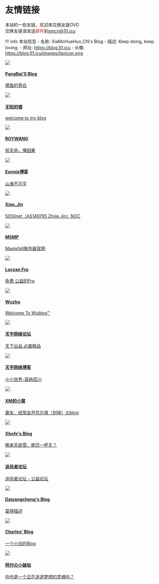 # 友情链接

本站的一些友链，欢迎来交换友链OVO  
交换友链请发送<font color="red">邮件</font>到<a href="mailto:xmcn@1l1.icu">xmcn@1l1.icu</a>  

!!! info 本站信息
    - 名称: XiaMoHuaHuo_CN's Blog
    - 描述: Keep doing, keep loving.
    - 网址: https://blog.1l1.icu
    - 头像: https://blog.1l1.icu/images/favicon.png

<div class="friends">
    <img src="https://q1.qlogo.cn/g?b=qq&nk=1642981619&s=640">
    <div class="dv2">
        <a href="https://pangbai.work">
            <h4>PangBai'S Blog</h4>
            <p>摸鱼的旁白</p>
        </a>
    </div>
</div>

<div class="friends">
    <img src="https://www.wzdc.cc/avatar.png">
    <div class="dv2">
        <a href="https://www.wzdc.cc">
            <h4>无知的错</h4>
            <p>welcome to my blog</p>
        </a>
    </div>
</div>

<div class="friends">
    <img src="https://roy.wang/favicon.png">
    <div class="dv2">
        <a href="https://roy.wang/">
            <h4>ROYWANG</h4>
            <p>知天命，懂因果</p>
        </a>
    </div>
</div>

<div class="friends">
    <img src="https://blog.eunoia.top/12.jpg">
    <div class="dv2">
        <a href="https://blog.eunoia.top/">
            <h4>Eunoia博客</h4>
            <p>山海不可平</p>
        </a>
    </div>
</div>

<div class="friends">
    <img src="https://xiaojin233.cn/img/avator.png">
    <div class="dv2">
        <a href="https://xiaojin233.cn/">
            <h4>Xiao_Jin</h4>
            <p>5050net（AS149795 Zhijie Jin）NOC</p>
        </a>
    </div>
</div>

<div class="friends">
    <img src="https://s2.loli.net/2023/07/04/LkGnOupNKtxTPlZ.png">
    <div class="dv2">
        <a href="https://mspx.tk/">
            <h4>MSMP</h4>
            <p>Maplefall服务器官网</p>
        </a>
    </div>
</div>

<div class="friends">
    <img src="https://locyanfrp.cn/favicon.ico">
    <div class="dv2">
        <a href="https://locyanfrp.cn/">
            <h4>Locyan Frp</h4>
            <p>免费 公益的Frp</p>
        </a>
    </div>
</div>

<div class="friends">
    <img src="https://file.wuzhuoyiblog404.cf/d/Pan/psc.png?sign=rf0o71urbZpz8Ly-HWKEloVEE7q_1fu1rqoMaiVUG-o=:0">
    <div class="dv2">
        <a href="https://wuzhuoyiblog404.cf/">
            <h4>Wuzhu</h4>
            <p>Welcome To Wublog™</p>
        </a>
    </div>
</div>

<div class="friends">
    <img src="https://i0.wp.com/hk47.cc/wp-content/uploads/2021/11/%E6%88%91%E7%9A%84%E5%A4%B4%E5%83%8F.jpg">
    <div class="dv2">
        <a href="https://www.txnb.vip/">
            <h4>天宇网络论坛</h4>
            <p>天下出品 必属精品</p>
        </a>
    </div>
</div>

<div class="friends">
    <img src="https://i0.wp.com/hk47.cc/wp-content/uploads/2021/11/%E6%88%91%E7%9A%84%E5%A4%B4%E5%83%8F.jpg">
    <div class="dv2">
        <a href="https://hk47.cc/">
            <h4>天宇网络博客</h4>
            <p>小小世界-容纳百川</p>
        </a>
    </div>
</div>

<div class="friends">
    <img src="https://i0.wp.com/cravatar.cn/avatar/c56b6f5018fec0dfe27cf32f7324c5b4?s=400">
    <div class="dv2">
        <a href="https://kanokano.cn/">
            <h4>XM的小窝</h4>
            <p>鹿友，经常会开坑忘填（划掉）のblog</p>
        </a>
    </div>
</div>

<div class="friends">
    <img src="https://i0.wp.com/nn.ci/images/avatar.png">
    <div class="dv2">
        <a href="https://nn.ci/">
            <h4>Xhofe's Blog</h4>
            <p>晚来天欲雪，能饮一杯无？</p>
        </a>
    </div>
</div>

<div class="friends">
    <img src="https://bbs.windmc.top/view/img/favicon.ico">
    <div class="dv2">
        <a href="https://bbs.windmc.top/">
            <h4>追风者论坛</h4>
            <p>追风者论坛 - 公益论坛</p>
        </a>
    </div>
</div>
<!--
<div class="friends">
    <img src="https://i0.wp.com/suifeng.world/wp-content/uploads/2022/12/QQ%E5%9B%BE%E7%89%8720221223101322.jpg">
    <div class="dv2">
        <a href="https://suifeng.world/">
            <h4>随风-随笔</h4>
            <p>Little_H</p>
        </a>
    </div>
</div>
-->

<div class="friends">
    <img src="https://i0.wp.com/cravatar.cn/avatar/5417982dfeabcb9a22bfc582c88a4759?s=640">
    <div class="dv2">
        <a href="https://www.daiyangcheng.cn/">
            <h4>Daiyangcheng's Blog</h4>
            <p>莫得描述</p>
        </a>
    </div>
</div>

<div class="friends">
    <img src="https://pic-img.shanrenyi.top/i/2023/03/07/7dc8b8dd-02b1-b3f2-bc3c-63052d5b5b6a.png">
    <div class="dv2">
        <a href="https://shanrenyi.top/">
            <h4>Charles' Blog</h4>
            <p>一个小白的Blog</p>
        </a>
    </div>
</div>

<div class="friends">
    <img src="https://i0.wp.com/afqaq.com/wp-content/uploads/2021/10/CTXLNIED9S_1OVJN3XK.jpg">
    <div class="dv2">
        <a href="https://afqaq.com/">
            <h4>阿付の小破站</h4>
            <p>你也是一个正在追逐梦想的灵魂吗？</p>
        </a>
    </div>
</div>
